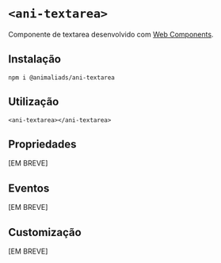 # `<ani-textarea>`

Componente de textarea desenvolvido com [Web Components](https://developer.mozilla.org/pt-BR/docs/Web/Web_Components).

## Instalação

```
npm i @animaliads/ani-textarea
```

## Utilização

```
<ani-textarea></ani-textarea>
```

## Propriedades

[EM BREVE]

## Eventos

[EM BREVE]

## Customização

[EM BREVE]
